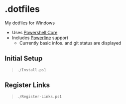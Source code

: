 # .dotfiles

My dotfiles for Windows

* Uses [Powershell Core](https://github.com/powershell/powershell)
* Includes [Powerline](https://github.com/Jaykul/PowerLine) support
  * Currently basic infos. and git status are displayed

## Initial Setup 

> `./Install.ps1`

## Register Links 

> `./Register-Links.ps1`

